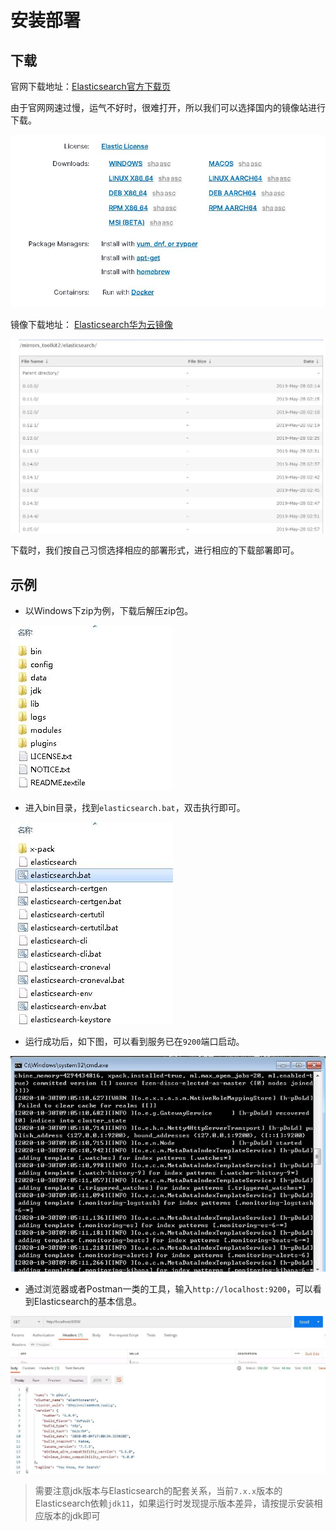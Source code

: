 # 安装部署

## 下载
官网下载地址：[Elasticsearch官方下载页](https://www.elastic.co/cn/downloads/elasticsearch)

由于官网网速过慢，运气不好时，很难打开，所以我们可以选择国内的镜像站进行下载。

![download](./assets/esdownload.jpg)

镜像下载地址：
[Elasticsearch华为云镜像](https://mirrors.huaweicloud.com/elasticsearch/)

![download2](./assets/esdownload2.jpg)

下载时，我们按自己习惯选择相应的部署形式，进行相应的下载部署即可。

## 示例

- 以Windows下zip为例，下载后解压zip包。

![setup](./assets/setup.jpg)

- 进入bin目录，找到`elasticsearch.bat`，双击执行即可。

![setup2](./assets/setup2.jpg)

- 运行成功后，如下图，可以看到服务已在`9200`端口启动。

![setup3](./assets/setup3.jpg)

- 通过浏览器或者Postman一类的工具，输入`http://localhost:9200`，可以看到Elasticsearch的基本信息。

![setup4](./assets/setup4.jpg)

> 需要注意jdk版本与Elasticsearch的配套关系，当前`7.x.x`版本的Elasticsearch依赖`jdk11`，如果运行时发现提示版本差异，请按提示安装相应版本的jdk即可